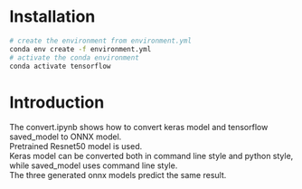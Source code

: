 # Installation
```bash
# create the environment from environment.yml
conda env create -f environment.yml
# activate the conda environment
conda activate tensorflow
```

# Introduction

The convert.ipynb shows how to convert keras model and tensorflow saved_model to ONNX model.  
Pretrained Resnet50 model is used.  
Keras model can be converted both in command line style and python style,  
while saved_model uses command line style.  
The three generated onnx models predict the same result.

